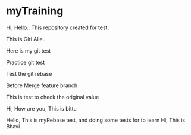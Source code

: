 # myTraining

Hi, Hello.. This repository created for test.

This is Giri Alle..

Here is my git test

Practice git test

Test the git rebase

Before Merge feature branch

This is test to check the original value

Hi, How are you, This is bittu


Hello, This is myRebase test, and doing some tests for to learn
Hi, This is Bhavi